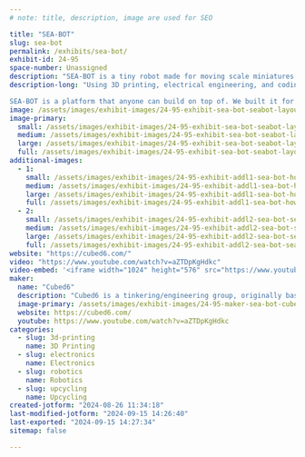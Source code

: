 ```yaml
---
# note: title, description, image are used for SEO

title: "SEA-BOT"
slug: sea-bot
permalink: /exhibits/sea-bot/
exhibit-id: 24-95
space-number: Unassigned
description: "SEA-BOT is a tiny robot made for moving scale miniatures across a repurposed LCD screen."
description-long: "Using 3D printing, electrical engineering, and coding, we have built the SEA-BOT platform: a diminutive robot for moving scale models around a layout. Combined with some video trickery, we are able to create realistic nautical scenes and dioramas that have never been seen before.

SEA-BOT is a platform that anyone can build on top of. We built it for model boats, but we want to hear what other makers would do with such a tiny robot."
image: /assets/images/exhibit-images/24-95-exhibit-sea-bot-seabot-layout-large.jpg
image-primary: 
  small: /assets/images/exhibit-images/24-95-exhibit-sea-bot-seabot-layout-small.jpg
  medium: /assets/images/exhibit-images/24-95-exhibit-sea-bot-seabot-layout-medium.jpg
  large: /assets/images/exhibit-images/24-95-exhibit-sea-bot-seabot-layout-large.jpg
  full: /assets/images/exhibit-images/24-95-exhibit-sea-bot-seabot-layout-full.jpg
additional-images: 
  - 1:
    small: /assets/images/exhibit-images/24-95-exhibit-addl1-sea-bot-how-seabot-works-small.jpg
    medium: /assets/images/exhibit-images/24-95-exhibit-addl1-sea-bot-how-seabot-works-medium.jpg
    large: /assets/images/exhibit-images/24-95-exhibit-addl1-sea-bot-how-seabot-works-large.jpg
    full: /assets/images/exhibit-images/24-95-exhibit-addl1-sea-bot-how-seabot-works-full.jpg
  - 2:
    small: /assets/images/exhibit-images/24-95-exhibit-addl2-sea-bot-seabot-schematic-small.jpg
    medium: /assets/images/exhibit-images/24-95-exhibit-addl2-sea-bot-seabot-schematic-medium.jpg
    large: /assets/images/exhibit-images/24-95-exhibit-addl2-sea-bot-seabot-schematic-large.jpg
    full: /assets/images/exhibit-images/24-95-exhibit-addl2-sea-bot-seabot-schematic-full.jpg
website: "https://cubed6.com/"
video: "https://www.youtube.com/watch?v=aZTDpKgHdkc"
video-embed: '<iframe width="1024" height="576" src="https://www.youtube.com/embed/aZTDpKgHdkc?feature=oembed" frameborder="0" allow="accelerometer; autoplay; clipboard-write; encrypted-media; gyroscope; picture-in-picture; web-share" referrerpolicy="strict-origin-when-cross-origin" allowfullscreen title="Animated boats for model train water scenes"></iframe>'
maker: 
  name: "Cubed6"
  description: "Cubed6 is a tinkering/engineering group, originally based out of California (shout out to the Conejo Valley Makerspace). Our current focus is model railroading, having been contracted with a museum to install exciting attractions."
  image-primary: /assets/images/exhibit-images/24-95-maker-sea-bot-cubed6-exhibit-medium.jpg
  website: https://cubed6.com/
  youtube: https://www.youtube.com/watch?v=aZTDpKgHdkc
categories: 
  - slug: 3d-printing
    name: 3D Printing
  - slug: electronics
    name: Electronics
  - slug: robotics
    name: Robotics
  - slug: upcycling
    name: Upcycling
created-jotform: "2024-08-26 11:34:18"
last-modified-jotform: "2024-09-15 14:26:40"
last-exported: "2024-09-15 14:27:34"
sitemap: false

---
```

